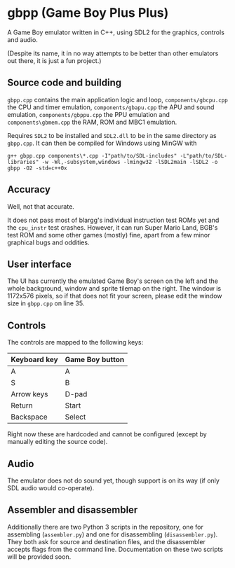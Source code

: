 # gbpp (**G**ame **B**oy **P**lus **P**lus)

A Game Boy emulator written in C++, using SDL2 for the graphics, controls and audio.

(Despite its name, it in no way attempts to be better than other emulators out there, it is just a fun project.)

## Source code and building

`gbpp.cpp` contains the main application logic and loop, `components/gbcpu.cpp` the CPU and timer emulation, `components/gbapu.cpp` the APU and sound emulation, `components/gbppu.cpp` the PPU emulation and `components\gbmem.cpp` the RAM, ROM and MBC1 emulation.

Requires `SDL2` to be installed and `SDL2.dll` to be in the same directory as `gbpp.cpp`. It can then be compiled for Windows using MinGW with
```
g++ gbpp.cpp components\*.cpp -I"path/to/SDL-includes" -L"path/to/SDL-libraries" -w -Wl,-subsystem,windows -lmingw32 -lSDL2main -lSDL2 -o gbpp -O2 -std=c++0x
```

## Accuracy

Well, not that accurate.

It does not pass most of blargg's individual instruction test ROMs yet and the `cpu_instr` test crashes. However, it can run Super Mario Land, BGB's test ROM and some other games (mostly) fine, apart from a few minor graphical bugs and oddities.

## User interface

The UI has currently the emulated Game Boy's screen on the left and the whole background, window and sprite tilemap on the right. The window is 1172x576 pixels, so if that does not fit your screen, please edit the window size in `gbpp.cpp` on line 35.

## Controls

The controls are mapped to the following keys:

| Keyboard key    | Game Boy button |
| --------------- | ----------------|
| A               | A               |
| S               | B               |
| Arrow keys      | D-pad           |
| Return          | Start           |
| Backspace       | Select          |

Right now these are hardcoded and cannot be configured (except by manually editing the source code).

## Audio

The emulator does not do sound yet, though support is on its way (if only SDL audio would co-operate).

## Assembler and disassembler

Additionally there are two Python 3 scripts in the repository, one for assembling (`assembler.py`) and one for disassembling (`disassembler.py`). They both ask for source and destination files, and the disassembler accepts flags from the command line. Documentation on these two scripts will be provided soon.
